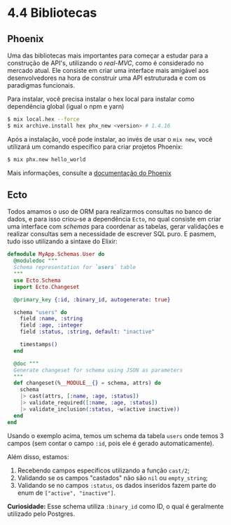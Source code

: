 # 4.4 Bibliotecas

## Phoenix

Uma das bibliotecas mais importantes para começar a estudar para a construção de API's, utilizando o *real-MVC*, como é considerado no mercado atual. Ele consiste em criar uma interface mais amigável aos desenvolvedores na hora de construir uma API estruturada e com os paradigmas funcionais.

Para instalar, você precisa instalar o hex local para instalar como dependência global (igual o npm e yarn)

```sh
$ mix local.hex --force
$ mix archive.install hex phx_new <version> # 1.4.16
```

Após a instalação, você pode instalar, ao invés de usar o `mix new`, você utilizará um comando específico para criar projetos Phoenix:

```sh
$ mix phx.new hello_world
```


Mais informações, consulte a [documentação do Phoenix](https://hexdocs.pm/phoenix/installation.html)

## Ecto

Todos amamos o uso de ORM para realizarmos consultas no banco de dados, e para isso criou-se a dependência `Ecto`, no qual consiste em criar uma interface com *schemas* para coordenar as tabelas, gerar validações e realizar consultas sem a necessidade de escrever SQL puro. E pasmem, tudo isso utilizando a sintaxe do Elixir:

```elixir
defmodule MyApp.Schemas.User do
  @moduledoc """
  Schema representation for `users` table
  """
  use Ecto.Schema
  import Ecto.Changeset

  @primary_key {:id, :binary_id, autogenerate: true}

  schema "users" do
    field :name, :string
    field :age, :integer
    field :status, :string, default: "inactive"

    timestamps()
  end

  @doc """
  Generate changeset for schema using JSON as parameters
  """
  def changeset(%__MODULE__{} = schema, attrs) do
    schema
    |> cast(attrs, [:name, :age, :status])
    |> validate_required([:name, :age, :status])
    |> validate_inclusion(:status, ~w(active inactive))
  end
end
```

Usando o exemplo acima, temos um schema da tabela `users` onde temos 3 campos (sem contar o campo `:id`, pois ele é gerado automaticamente).

Além disso, estamos:

1) Recebendo campos específicos utilizando a função `cast/2`;
2) Validando se os campos "castados" não são `nil` ou `empty_string`;
3) Validando se no campos `:status`, os dados inseridos fazem parte do enum de `["active", "inactive"]`.

**Curiosidade:** Esse schema utiliza `:binary_id` como ID, o qual é geralmente utilizado pelo Postgres.